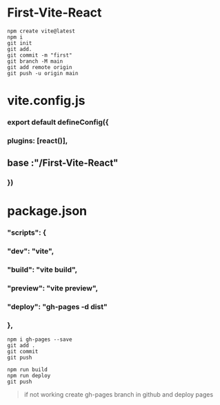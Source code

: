 # First-Vite-React

```
npm create vite@latest
npm i
git init 
git add.
git commit -m "first"
git branch -M main
git add remote origin 
git push -u origin main
```

# vite.config.js 

### export default defineConfig({
###  plugins: [react()],
##  base :"/First-Vite-React"
### })

# package.json

### "scripts": {
###    "dev": "vite",
###    "build": "vite build",
###    "preview": "vite preview",
###    "deploy": "gh-pages -d dist"
###  },

```
npm i gh-pages --save
git add .
git commit
git push
```
```
npm run build
npm run deploy
git push
```

> if not working create gh-pages branch in github and deploy pages 
